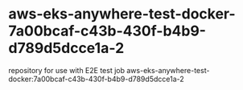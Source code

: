 # aws-eks-anywhere-test-docker-7a00bcaf-c43b-430f-b4b9-d789d5dcce1a-2
repository for use with E2E test job aws-eks-anywhere-test-docker:7a00bcaf-c43b-430f-b4b9-d789d5dcce1a-2
